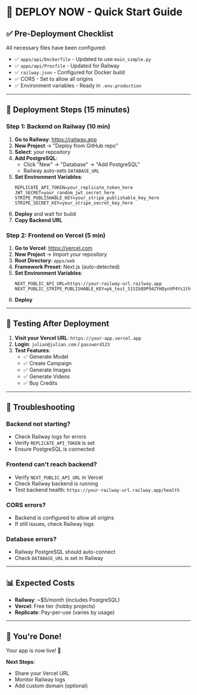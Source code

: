 # 🚀 DEPLOY NOW - Quick Start Guide

## ✅ Pre-Deployment Checklist

All necessary files have been configured:

- ✅ `apps/api/Dockerfile` - Updated to use `main_simple.py`
- ✅ `apps/api/Procfile` - Updated for Railway
- ✅ `railway.json` - Configured for Docker build
- ✅ CORS - Set to allow all origins
- ✅ Environment variables - Ready in `.env.production`

---

## 🎯 Deployment Steps (15 minutes)

### Step 1: Backend on Railway (10 min)

1. **Go to Railway**: https://railway.app
2. **New Project** → "Deploy from GitHub repo"
3. **Select**: your repository
4. **Add PostgreSQL**:
   - Click "New" → "Database" → "Add PostgreSQL"
   - Railway auto-sets `DATABASE_URL`
5. **Set Environment Variables**:
   ```
   REPLICATE_API_TOKEN=your_replicate_token_here
   JWT_SECRET=your_random_jwt_secret_here
   STRIPE_PUBLISHABLE_KEY=your_stripe_publishable_key_here
   STRIPE_SECRET_KEY=your_stripe_secret_key_here
   ```
6. **Deploy** and wait for build
7. **Copy Backend URL**

### Step 2: Frontend on Vercel (5 min)

1. **Go to Vercel**: https://vercel.com
2. **New Project** → Import your repository
3. **Root Directory**: `apps/web`
4. **Framework Preset**: Next.js (auto-detected)
5. **Set Environment Variables**:
   ```
   NEXT_PUBLIC_API_URL=https://your-railway-url.railway.app
   NEXT_PUBLIC_STRIPE_PUBLISHABLE_KEY=pk_test_51SIbQ9P94ZYHDynVP4Ys1thiP9nFKuL0i2hRRT8s6Xa9rfCQ6q5AC7mS9d2QcN5aRPAerP6o3IyaDpeKew7e9Hyc00ESugEmqg
   ```
6. **Deploy**

---

## 🧪 Testing After Deployment

1. **Visit your Vercel URL**: `https://your-app.vercel.app`
2. **Login**: `julian@julian.com` / `password123`
3. **Test Features**:
   - ✅ Generate Model
   - ✅ Create Campaign
   - ✅ Generate Images
   - ✅ Generate Videos
   - ✅ Buy Credits

---

## 🔧 Troubleshooting

### Backend not starting?

- Check Railway logs for errors
- Verify `REPLICATE_API_TOKEN` is set
- Ensure PostgreSQL is connected

### Frontend can't reach backend?

- Verify `NEXT_PUBLIC_API_URL` in Vercel
- Check Railway backend is running
- Test backend health: `https://your-railway-url.railway.app/health`

### CORS errors?

- Backend is configured to allow all origins
- If still issues, check Railway logs

### Database errors?

- Railway PostgreSQL should auto-connect
- Check `DATABASE_URL` is set in Railway

---

## 📊 Expected Costs

- **Railway**: ~$5/month (includes PostgreSQL)
- **Vercel**: Free tier (hobby projects)
- **Replicate**: Pay-per-use (varies by usage)

---

## 🎉 You're Done!

Your app is now live! 🚀

**Next Steps**:

- Share your Vercel URL
- Monitor Railway logs
- Add custom domain (optional)
